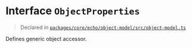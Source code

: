 # Interface `ObjectProperties`
> Declared in [`packages/core/echo/object-model/src/object-model.ts`](.)

Defines generic object accessor.
